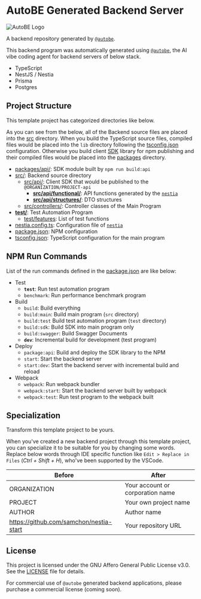 # AutoBE Generated Backend Server

![AutoBE Logo](https://github.com/user-attachments/assets/a90d14be-fd50-4dc7-ae9d-ca66c2124f31)

A backend repository generated by [`@autobe`](https://github.com/wrtnlabs/autobe).

This backend program was automatically generated using [`@autobe`](https://github.com/wrtnlabs/autobe), the AI vibe coding agent for backend servers of below stack.

- TypeScript
- NestJS / Nestia
- Prisma
- Postgres

## Project Structure

This template project has categorized directories like below.

As you can see from the below, all of the Backend source files are placed into the [src](src/) directory. When you build the TypeScript source files, compiled files would be placed into the `lib` directory following the [tsconfig.json](tsconfig.json) configuration. Otherwise you build client [SDK](#32-sdk) library for npm publishing and their compiled files would be placed into the [packages](packages) directory.

  - [packages/api/](packages/api): SDK module built by `npm run build:api`
  - [src/](src): Backend source directory
    - [src/api/](src/api/): Client SDK that would be published to the `@ORGANIZATION/PROJECT-api`
      - [**src/api/functional/**](src/api/functional/): API functions generated by the [`nestia`](https://github.com/samchon/nestia)
      - [**src/api/structures/**](src/api/structures/): DTO structures
    - [src/controllers/](src/controllers/): Controller classes of the Main Program
  - [**test/**](test): Test Automation Program
    - [test/features](test/features): List of test functions
  - [nestia.config.ts](nestia.config.ts): Configuration file of [`nestia`](https://github.com/samchon/nestia)
  - [package.json](package.json): NPM configuration
  - [tsconfig.json](tsconfig.json): TypeScript configuration for the main program

## NPM Run Commands

List of the run commands defined in the [package.json](package.json) are like below:

  - Test
    - **`test`**: Run test automation program
    - `benchmark`: Run performance benchmark program
  - Build
    - `build`: Build everything
    - `build:main`: Build main program (`src` directory)
    - `build:test` Build test automation program (`test` directory)
    - `build:sdk`: Build SDK into main program only
    - `build:swagger`: Build Swagger Documents
    - **`dev`**: Incremental build for development (test program)
  - Deploy
    - `package:api`: Build and deploy the SDK library to the NPM
    - `start`: Start the backend server
    - `start:dev`: Start the backend server with incremental build and reload
  - Webpack
    - `webpack`: Run webpack bundler
    - `webpack:start`: Start the backend server built by webpack
    - `webpack:test`: Run test program to the webpack built

## Specialization

Transform this template project to be yours.

When you've created a new backend project through this template project, you can specialize it to be suitable for you by changing some words. Replace below words through IDE specific function like `Edit > Replace in Files` (*Ctrl + Shift + H*), who've been supported by the VSCode.

| Before       | After
|--------------|----------------------------------------
| ORGANIZATION | Your account or corporation name
| PROJECT      | Your own project name
| AUTHOR       | Author name
| https://github.com/samchon/nestia-start | Your repository URL

## License

This project is licensed under the GNU Affero General Public License v3.0. See the [LICENSE](LICENSE) file for details.

For commercial use of `@autobe` generated backend applications, please purchase a commercial license (coming soon).